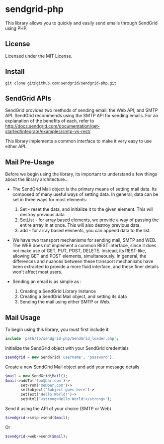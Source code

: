 # sendgrid-php #
This library allows you to quickly and easily send emails through SendGrid using PHP.

## License ##
Licensed under the MIT License.

## Install ##
```
git clone git@github.com:sendgrid/sendgrid-php.git
```

## SendGrid APIs ##
SendGrid provides two methods of sending email: the Web API, and SMTP API.  SendGrid recommends using the SMTP API for sending emails.
For an explanation of the benefits of each, refer to http://docs.sendgrid.com/documentation/get-started/integrate/examples/smtp-vs-rest/.

This library implements a common interface to make it very easy to use either API.

## Mail Pre-Usage ##

Before we begin using the library, its important to understand a few things about the library architecture...

* The SendGrid Mail object is the primary means of setting mail data. Its composed of many useful ways of setting data. In general, data can be set in three ways for most elements:
  1. Set - reset the data, and initialize it to the given element. This will destroy previous data
  2. SetList - for array based elements, we provide a way of passing the entire array in at once. This will also destroy previous data.
  3. add - for array based elements, you can append data to the list.

* We have two transport mechanisms for sending mail, SMTP and WEB. The WEB does not implement a common REST interface, since it does not make use of GET, PUT, POST, DELETE. Instead, its REST-like, allowing GET and POST elements, simultaneously. In general, the differences and nuances between these transport mechanisms have been extracted to provide a more fluid interface, and these finer details won't affect most users.

* Sending an email is as simple as :
  1. Creating a SendGrid Library Instance
  1. Creating a SendGrid Mail object, and setting its data
  1. Sending the mail using either SMTP or Web.

## Mail Usage ##

To begin using this library, you must first include it

```php
include 'path/to/sendgrid-php/SendGrid_loader.php';
```

Initialize the SendGrid object with your SendGrid credentials

```php
$sendgrid = new SendGrid('username', 'password');
```

Create a new SendGrid Mail object and add your message details

```php
$mail = new SendGrid\Mail();
$mail->addTo('foo@bar.com')->
       setFrom('me@bar.com')->
       setSubject('Subject goes here')->
       setText('Hello World!')->
       setHtml('<strong>Hello World!</strong>');
```

Send it using the API of your choice (SMTP or Web)

```php
$sendgrid->smtp->send($mail);
```
Or 

```php
$sendgrid->web->send($mail);
```
